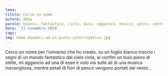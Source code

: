 ```yaml
---
tema:
titolo: Cerco un nome
autore: Abha
parole: bianco, fantastico, cielo, buio, aggancio, musica, pesco, vento
data: '11 novembre 2020'
tags: 
img: Uomo-davanti-ad-un-punto-interrogativo.jpg
---
```

Cerco un nome per l’universo che ho creato, su un foglio bianco traccio i segni di un mondo fantastico dal cielo viola, ai confini un buio pieno di stelle, mi aggancio ad una di esse e volo via sulle ali di una musica meravigliosa, mentre petali di fiori di pesco vengono portati dal vento...
